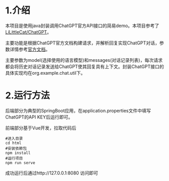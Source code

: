 # 1.介绍

本项目是使用java封装调用ChatGPT官方API接口的简易demo。本项目参考了<a href="https://github.com/LiLittleCat/ChatGPT">LiLittleCat/ChatGPT</a>。

主要功能是根据ChatGPT官方文档构建请求，并解析回复实现ChatGPT对话，参数详情参考<a href="https://platform.openai.com/docs/api-reference/chat/create">官方文档</a>。

主要参数为model(选择使用的语言模型)和messages(对话记录列表)，每次请求都会将历史对话记录发送给ChatGPT使其回复具有上下文。封装ChatGPT接口的具体实现均在org.example.chat.util下。

# 2.运行方法

后端部分为典型的SpringBoot应用，在application.properties文件中填写ChatGPT的API KEY后运行即可。

前端部分基于Vue开发，拉取代码后

```shell
#进入目录
cd html
#安装依赖包
npm install
#运行项目
npm run serve
```

成功运行后通过http://127.0.0.1:8080 访问即可